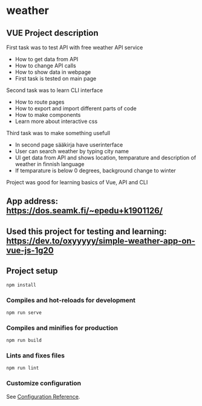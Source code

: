 # weather

## VUE Project description

First task was to test API with free weather API service
  - How to get data from API
  - How to change API calls
  - How to show data in webpage
  - First task is tested on main page

Second task was to learn CLI interface
  - How to route pages
  - How to export and import different parts of code
  - How to make components
  - Learn more about interactive css

Third task was to make something usefull
  - In second page sääkirja have userinterface
  - User can search weather by typing city name
  - UI get data from API and shows location, temparature and description of weather in finnish language
  - If temparature is below 0 degrees, background change to winter

Project was good for learning basics of Vue, API and CLI

## App address: https://dos.seamk.fi/~epedu+k1901126/

## Used this project for testing and learning: https://dev.to/oxyyyyy/simple-weather-app-on-vue-js-1g20

## Project setup
```
npm install
```

### Compiles and hot-reloads for development
```
npm run serve
```

### Compiles and minifies for production
```
npm run build
```

### Lints and fixes files
```
npm run lint
```

### Customize configuration
See [Configuration Reference](https://cli.vuejs.org/config/).
